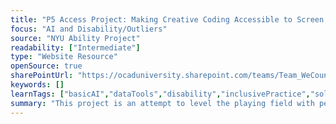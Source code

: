 ```yaml
---
title: "P5 Access Project: Making Creative Coding Accessible to Screen Reader Users"
focus: "AI and Disability/Outliers"
source: "NYU Ability Project"
readability: ["Intermediate"]
type: "Website Resource"
openSource: true
sharePointUrl: "https://ocaduniversity.sharepoint.com/teams/Team_WeCount/Shared%20Documents/Resources%20and%20Tools/Literature%20(curated)/NYU%20Ability%20Project.pdf"
keywords: []
learnTags: ["basicAI","dataTools","disability","inclusivePractice","solution"]
summary: "This project is an attempt to level the playing field with people who have low vision or blindness and want to learn to code. "
---
```

